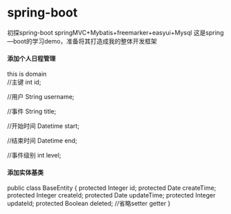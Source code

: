 # spring-boot
初探spring-boot
springMVC+Mybatis+freemarker+easyui+Mysql
这是spring—boot的学习demo，准备将其打造成我的整体开发框架


#### 添加个人日程管理
this is domain <br>
//主键
int id;

//用户
String username;

//事件
String title;

//开始时间
Datetime start;

//结束时间
Datetime end;

//事件级别
int level;

#### 添加实体基类
public class BaseEntity {
    protected Integer id;
    protected Date createTime;
    protected Integer createId;
    protected Date updateTime;
    protected Integer updateId;
    protected Boolean deleted;
    //省略setter getter
}

